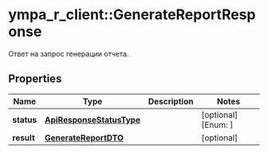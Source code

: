 # ympa_r_client::GenerateReportResponse

Ответ на запрос генерации отчета.

## Properties
Name | Type | Description | Notes
------------ | ------------- | ------------- | -------------
**status** | [**ApiResponseStatusType**](ApiResponseStatusType.md) |  | [optional] [Enum: ] 
**result** | [**GenerateReportDTO**](GenerateReportDTO.md) |  | [optional] 


